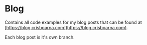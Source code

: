 # Blog
Contains all code examples for my blog posts that can be found at [https://blog.crisboarna.com](https://blog.crisboarna.com).

Each blog post is it's own branch.